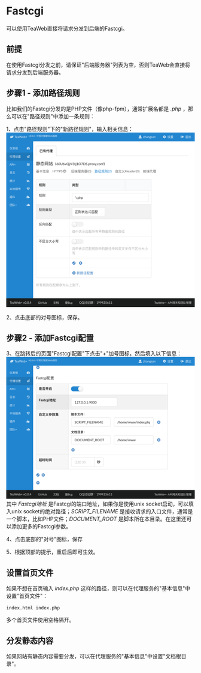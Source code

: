 # Fastcgi
可以使用TeaWeb直接将请求分发到后端的Fastcgi。

## 前提
在使用Fastcgi分发之前，请保证"后端服务器"列表为空，否则TeaWeb会直接将请求分发到后端服务器。

## 步骤1 - 添加路径规则
比如我们的Fastcgi分发的是PHP文件（像php-fpm），通常扩展名都是 *.php* ，那么可以在"路径规则"中添加一条规则：

1、点击"路径规则"下的"新路径规则"，输入相关信息：
![fastcgi1.png](fastcgi1.png)

2、点击底部的对号图标，保存。

## 步骤2 - 添加Fastcgi配置
3、在跳转后的页面"Fastcgi配置"下点击"+"加号图标，然后填入以下信息：
![fastcgi2.png](fastcgi2.png)
其中 *Fastcgi地址* 是Fastcgi的端口地址，如果你是使用unix socket启动，可以填入unix socket的绝对路径；*SCRIPT_FILENAME* 是接收请求的入口文件，通常是一个脚本，比如PHP文件；*DOCUMENT_ROOT* 是脚本所在本目录。在这里还可以添加更多的Fastcgi参数。

4、点击底部的"对号"图标，保存

5、根据顶部的提示，重启后即可生效。

## 设置首页文件
如果不想在首页输入 *index.php* 这样的路径，则可以在代理服务的"基本信息"中设置"首页文件"：
~~~
index.html index.php
~~~
多个首页文件使用空格隔开。

## 分发静态内容
如果网站有静态内容需要分发，可以在代理服务的"基本信息"中设置"文档根目录"。